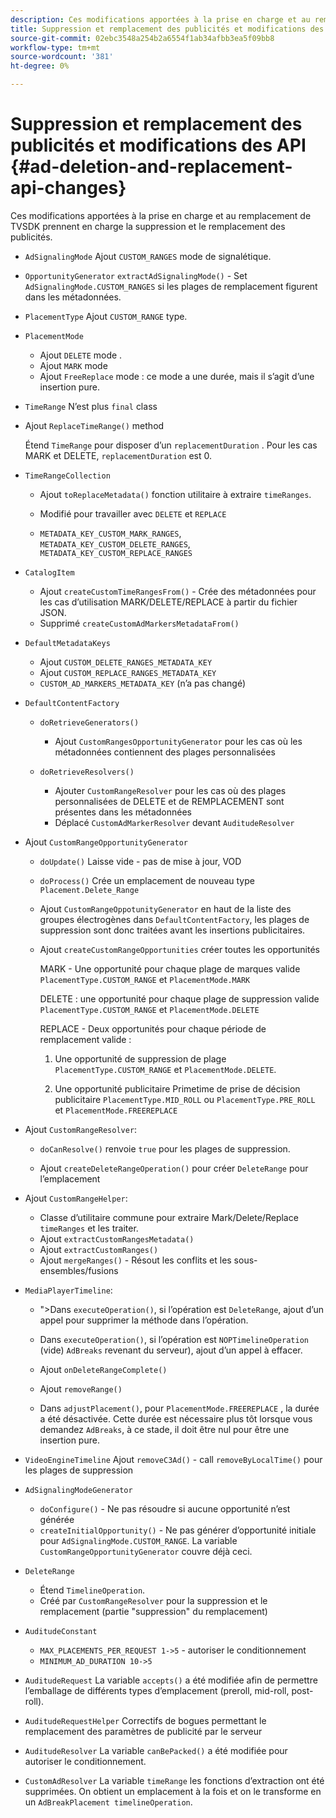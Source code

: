 ```yaml
---
description: Ces modifications apportées à la prise en charge et au remplacement de TVSDK prennent en charge la suppression et le remplacement des publicités.
title: Suppression et remplacement des publicités et modifications des API
source-git-commit: 02ebc3548a254b2a6554f1ab34afbb3ea5f09bb8
workflow-type: tm+mt
source-wordcount: '381'
ht-degree: 0%

---
```


# Suppression et remplacement des publicités et modifications des API {#ad-deletion-and-replacement-api-changes}

Ces modifications apportées à la prise en charge et au remplacement de TVSDK prennent en charge la suppression et le remplacement des publicités.

* `AdSignalingMode` Ajout `CUSTOM_RANGES` mode de signalétique.

* `OpportunityGenerator`  `extractAdSignalingMode()` - Set `AdSignalingMode.CUSTOM_RANGES` si les plages de remplacement figurent dans les métadonnées.

* `PlacementType` Ajout `CUSTOM_RANGE` type.

* `PlacementMode`

   * Ajout `DELETE` mode .
   * Ajout `MARK` mode
   * Ajout `FreeReplace` mode : ce mode a une durée, mais il s’agit d’une insertion pure.

* `TimeRange` N’est plus `final` class

* Ajout `ReplaceTimeRange()` method

  Étend `TimeRange` pour disposer d’un `replacementDuration` . Pour les cas MARK et DELETE, `replacementDuration` est 0.

* `TimeRangeCollection`

   * Ajout `toReplaceMetadata()` fonction utilitaire à extraire `timeRanges`.

   * Modifié pour travailler avec `DELETE` et `REPLACE`

   * `METADATA_KEY_CUSTOM_MARK_RANGES`, `METADATA_KEY_CUSTOM_DELETE_RANGES`, `METADATA_KEY_CUSTOM_REPLACE_RANGES`

* `CatalogItem`

   * Ajout `createCustomTimeRangesFrom()` - Crée des métadonnées pour les cas d’utilisation MARK/DELETE/REPLACE à partir du fichier JSON.
   * Supprimé `createCustomAdMarkersMetadataFrom()`

* `DefaultMetadataKeys`

   * Ajout `CUSTOM_DELETE_RANGES_METADATA_KEY`
   * Ajout `CUSTOM_REPLACE_RANGES_METADATA_KEY`
   * `CUSTOM_AD_MARKERS_METADATA_KEY` (n’a pas changé)

* `DefaultContentFactory`

   * `doRetrieveGenerators()`

      * Ajout `CustomRangesOpportunityGenerator` pour les cas où les métadonnées contiennent des plages personnalisées

   * `doRetrieveResolvers()`

      * Ajouter `CustomRangeResolver` pour les cas où des plages personnalisées de DELETE et de REMPLACEMENT sont présentes dans les métadonnées
      * Déplacé `CustomAdMarkerResolver` devant `AuditudeResolver`

* Ajout `CustomRangeOpportunityGenerator`

   * `doUpdate()` Laisse vide - pas de mise à jour, VOD
   * `doProcess()` Crée un emplacement de nouveau type `Placement.Delete_Range`

   * Ajout `CustomRangeOppotunityGenerator` en haut de la liste des groupes électrogènes dans `DefaultContentFactory`, les plages de suppression sont donc traitées avant les insertions publicitaires.

   * Ajout `createCustomRangeOpportunities` créer toutes les opportunités

     MARK - Une opportunité pour chaque plage de marques valide `PlacementType.CUSTOM_RANGE` et `PlacementMode.MARK`

     DELETE : une opportunité pour chaque plage de suppression valide `PlacementType.CUSTOM_RANGE` et `PlacementMode.DELETE`

     REPLACE - Deux opportunités pour chaque période de remplacement valide :

      1. Une opportunité de suppression de plage `PlacementType.CUSTOM_RANGE` et `PlacementMode.DELETE`.

      1. Une opportunité publicitaire Primetime de prise de décision publicitaire `PlacementType.MID_ROLL` ou `PlacementType.PRE_ROLL` et `PlacementMode.FREEREPLACE`

* Ajout `CustomRangeResolver`:

   * `doCanResolve()` renvoie `true` pour les plages de suppression.

   * Ajout `createDeleteRangeOperation()` pour créer `DeleteRange` pour l’emplacement

* Ajout `CustomRangeHelper`:

   * Classe d’utilitaire commune pour extraire Mark/Delete/Replace `timeRanges` et les traiter.
   * Ajout `extractCustomRangesMetadata()`
   * Ajout `extractCustomRanges()`
   * Ajout `mergeRanges()` - Résout les conflits et les sous-ensembles/fusions

* `MediaPlayerTimeline`:

   * &quot;>Dans `executeOperation()`, si l’opération est `DeleteRange`, ajout d’un appel pour supprimer la méthode dans l’opération.

   * Dans `executeOperation()`, si l’opération est `NOPTimelineOperation` (vide) `AdBreaks` revenant du serveur), ajout d’un appel à effacer.

   * Ajout `onDeleteRangeComplete()`
   * Ajout `removeRange()`
   * Dans `adjustPlacement()`, pour `PlacementMode.FREEREPLACE` , la durée a été désactivée. Cette durée est nécessaire plus tôt lorsque vous demandez `AdBreaks`, à ce stade, il doit être nul pour être une insertion pure.

* `VideoEngineTimeline` Ajout `removeC3Ad()` - call `removeByLocalTime()` pour les plages de suppression

* `AdSignalingModeGenerator`

   * `doConfigure()` - Ne pas résoudre si aucune opportunité n’est générée
   * `createInitialOpportunity()` - Ne pas générer d’opportunité initiale pour `AdSignalingMode.CUSTOM_RANGE`. La variable `CustomRangeOpportunityGenerator` couvre déjà ceci.

* `DeleteRange`

   * Étend `TimelineOperation`.
   * Créé par `CustomRangeResolver` pour la suppression et le remplacement (partie &quot;suppression&quot; du remplacement)

* `AuditudeConstant`

   * `MAX_PLACEMENTS_PER_REQUEST 1->5` - autoriser le conditionnement
   * `MINIMUM_AD_DURATION 10->5`

* `AuditudeRequest` La variable `accepts()` a été modifiée afin de permettre l’emballage de différents types d’emplacement (preroll, mid-roll, post-roll).

* `AuditudeRequestHelper` Correctifs de bogues permettant le remplacement des paramètres de publicité par le serveur

* `AuditudeResolver` La variable `canBePacked()` a été modifiée pour autoriser le conditionnement.

* `CustomAdResolver` La variable `timeRange` les fonctions d’extraction ont été supprimées. On obtient un emplacement à la fois et on le transforme en un `AdBreakPlacement timelineOperation`.
